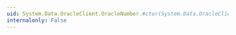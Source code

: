 ```yaml
---
uid: System.Data.OracleClient.OracleNumber.#ctor(System.Data.OracleClient.OracleNumber)
internalonly: False
---
```

